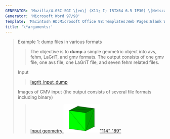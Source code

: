 ```yaml
---
GENERATOR: 'Mozilla/4.05C-SGI \[en\] (X11; I; IRIX64 6.5 IP30) \[Netscape\]'
Generator: 'Microsoft Word 97/98'
Template: 'Macintosh HD:Microsoft Office 98:Templates:Web Pages:Blank Web Page'
title: '\*arguments:'
---
```


> Example 1: dump files in various formats
>
> > The objective is to **dump** a simple geometric object into avs,
> > fehm, LaGriT, and gmv formats.
> > The output consists of one gmv file, one avs file, one LaGriT file,
> > and seven fehm related files.
>
> Input
>
> > [lagrit\_input\_dump](lagrit_input_dump)
>
> Images of GMV input (the output consists of several file formats
> including binary)
>
> > [Input geometry ![](../images/output_tn.gif)"114"
> > "89"](../images/output.gif)
